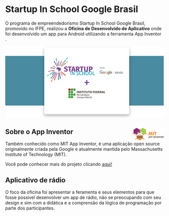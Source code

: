 # Startup In School Google Brasil


O programa de empreendedorismo Startup In School Google Brasil, promovido no IFPE, realizou a <b>Oficina de Desenvolvido de Aplicativo</b> onde foi desenvolvido um app para Android utilizando a ferramenta App Inventor .

<img src="img/startupinschool.png">

## Sobre o App Inventor <img src="img/mit.png" width="100" height="40" align="right">

Também conhecido como MIT App Inventor, é uma aplicação open source originalmente criada pela Google e atualmente mantida pelo Massachusetts Institute of Technology (MIT). 

Você pode conhecer mais do projeto clicando [aqui!](https://appinventor.mit.edu/)

## Aplicativo de rádio

O foco da oficina foi apresentar a feramenta e seus elementos para que fosse possível desenvolver um app de rádio, não se preocupando com seu design e sim com a didática e a comprensão da lógica de programação por parte dos participantes. 

